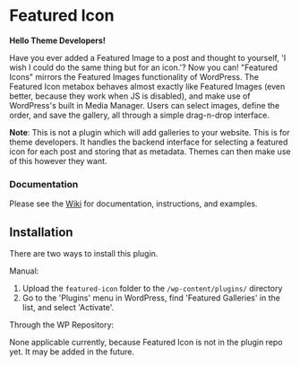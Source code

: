 # Featured Icon

**Hello Theme Developers!**

Have you ever added a Featured Image to a post and thought to yourself, 'I wish I could do the same thing but for an icon.'? Now you can! "Featured Icons" mirrors the Featured Images functionality of WordPress. The Featured Icon metabox behaves almost exactly like Featured Images (even better, because they work when JS is disabled), and make use of  WordPress's built in Media Manager. Users can select images, define the order, and save the gallery, all through a simple drag-n-drop interface.

**Note**: This is not a plugin which will add galleries to your website. This is for theme developers. It handles the backend interface for selecting a featured icon for each post and storing that as metadata. Themes can then make use of this however they want.

### Documentation

Please see the [Wiki](https://github.com/Kelderic/featured-icon/wiki) for documentation, instructions, and examples.

## Installation

There are two ways to install this plugin.

Manual:

1. Upload the `featured-icon` folder to the `/wp-content/plugins/` directory
2. Go to the 'Plugins' menu in WordPress, find 'Featured Galleries' in the list, and select 'Activate'.

Through the WP Repository:

None applicable currently, because Featured Icon is not in the plugin repo yet. It may be added in the future.
